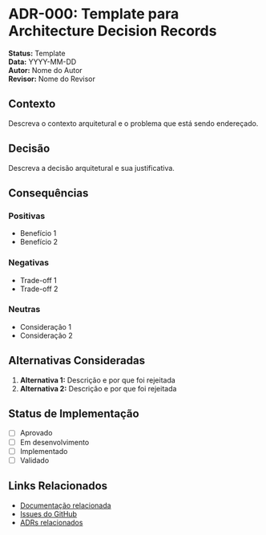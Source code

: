 # ADR-000: Template para Architecture Decision Records

**Status:** Template  
**Data:** YYYY-MM-DD  
**Autor:** Nome do Autor  
**Revisor:** Nome do Revisor  

## Contexto

Descreva o contexto arquitetural e o problema que está sendo endereçado.

## Decisão

Descreva a decisão arquitetural e sua justificativa.

## Consequências

### Positivas
- Benefício 1
- Benefício 2

### Negativas  
- Trade-off 1
- Trade-off 2

### Neutras
- Consideração 1
- Consideração 2

## Alternativas Consideradas

1. **Alternativa 1:** Descrição e por que foi rejeitada
2. **Alternativa 2:** Descrição e por que foi rejeitada

## Status de Implementação

- [ ] Aprovado
- [ ] Em desenvolvimento  
- [ ] Implementado
- [ ] Validado

## Links Relacionados

- [Documentação relacionada](#)
- [Issues do GitHub](#)
- [ADRs relacionados](#)
